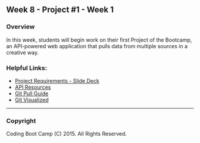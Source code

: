## Week 8 - Project #1 - Week 1

### Overview
In this week, students will begin work on their first Project of the Bootcamp, an API-powered web application that pulls data from multiple sources in a creative way. 

### Helpful Links:
* [Project Requirements - Slide Deck](1-Class-Content/8.1/Slide-Shows)
* [API Resources](1-Class-Content/8.1/Supplemental/API_Resources.docx)
* [Git Pull Guide](1-Class-Content/8.2/Supplemental/GitPullGuide.docx)
* [Git Visualized](1-Class-Content/8.2/Supplemental/GitVisualized)

-------

### Copyright 
Coding Boot Camp (C) 2015. All Rights Reserved.
